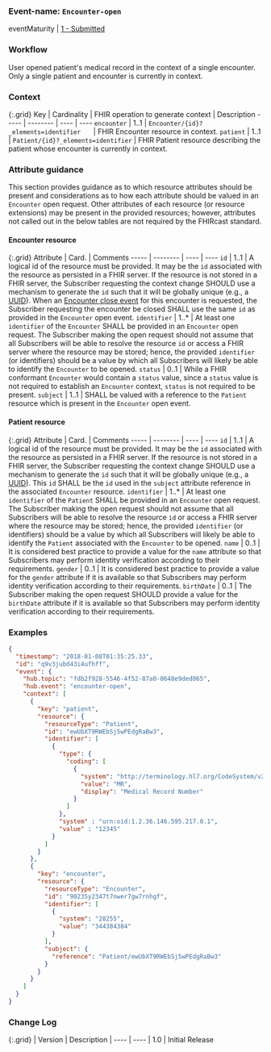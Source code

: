 ### Event-name: `Encounter-open`

eventMaturity | [1 - Submitted](3-1-2-eventmaturitymodel.html)

### Workflow

User opened patient's medical record in the context of a single encounter. Only a single patient and encounter is currently in context.

### Context

{:.grid}
Key | Cardinality | FHIR operation to generate context | Description
----- | -------- | ---- | ---- 
`encounter` | 1..1 | `Encounter/{id}?_elements=identifier	` | FHIR Encounter resource in context.
`patient` | 1..1 | `Patient/{id}?_elements=identifier` | FHIR Patient resource describing the patient whose encounter is currently in context.

### Attribute guidance
This section provides guidance as to which resource attributes should be present and considerations as to how each attribute should be valued in an `Encounter` open request.  Other attributes of each resource (or resource extensions) may be present in the provided resources; however, attributes not called out in the below tables are not required by the FHIRcast standard.

#### Encounter resource

{:.grid}
Attribute | Card. | Comments
----- | -------- | ---- | ---- 
`id` | 1..1 | A logical id of the resource must be provided.  It may be the `id` associated with the resource as persisted in a FHIR server.  If the resource is not stored in a FHIR server, the Subscriber requesting the context change SHOULD use a mechanism to generate the `id` such that it will be globally unique (e.g., a [UUID](https://en.wikipedia.org/wiki/Universally_unique_identifier)).  When an [Encounter close event](3-4-2-encounter-close.html) for this encounter is requested, the Subscriber requesting the encounter be closed SHALL use the same `id` as provided in the `Encounter` open event.
`identifier` | 1..* | At least one `identifier` of the `Encounter` SHALL be provided in an `Encounter` open request.  The Subscriber making the open request should not assume that all Subscribers will be able to resolve the resource `id` or access a FHIR server where the resource may be stored; hence, the provided `identifier` (or identifiers) should be a value by which all Subscribers will likely be able to identify the `Encounter` to be opened.
`status` | 0..1 | While a FHIR conformant `Encounter` would contain a `status` value, since a `status` value is not required to establish an `Encounter` context, `status` is not required to be present.
`subject` | 1..1 | SHALL be valued with a reference to the `Patient` resource which is present in the `Encounter` open event.

#### Patient resource

{:.grid}
Attribute | Card. | Comments
----- | -------- | ---- | ---- 
`id` | 1..1 | A logical id of the resource must be provided.  It may be the `id` associated with the resource as persisted in a FHIR server.  If the resource is not stored in a FHIR server, the Subscriber requesting the context change SHOULD use a mechanism to generate the `id` such that it will be globally unique (e.g., a [UUID](https://en.wikipedia.org/wiki/Universally_unique_identifier)).  This `id` SHALL be the `id` used in the `subject` attribute reference in the associated `Encounter` resource.
`identifier` | 1..* | At least one `identifier` of the `Patient` SHALL be provided in an `Encounter` open request.  The Subscriber making the open request should not assume that all Subscribers will be able to resolve the resource `id` or access a FHIR server where the resource may be stored; hence, the provided `identifier` (or identifiers) should be a value by which all Subscribers will likely be able to identify the `Patient` associated with the `Encounter` to be opened.
`name` | 0..1 | It is considered best practice to provide a value for the `name` attribute so that Subscribers may perform identity verification according to their requirements. 
`gender` | 0..1 | It is considered best practice to provide a value for the `gender` attribute if it is available so that Subscribers may perform identity verification according to their requirements.
`birthDate` | 0..1 | The Subscriber making the open request SHOULD provide a value for the `birthDate` attribute if it is available so that Subscribers may perform identity verification according to their requirements.

### Examples


```json
{
  "timestamp": "2018-01-08T01:35:25.33",
  "id": "q9v3jubd43i4ufhff",
  "event": {
    "hub.topic": "fdb2f928-5546-4f52-87a0-0648e9ded065",
    "hub.event": "encounter-open",
    "context": [
      {
        "key": "patient",
        "resource": {
          "resourceType": "Patient",
          "id": "ewUbXT9RWEbSj5wPEdgRaBw3",
          "identifier": [
            {
              "type": {
                "coding": [
                  {
                    "system": "http://terminology.hl7.org/CodeSystem/v2-0203",
                    "value": "MR",
                    "display": "Medical Record Number"
                  }
                ]
              },
              "system" : "urn:oid:1.2.36.146.595.217.0.1",
              "value" : "12345"
            }
          ]
        }
      },
      {
        "key": "encounter",
        "resource": {
          "resourceType": "Encounter",
          "id": "90235y2347t7nwer7gw7rnhgf",
          "identifier": [
            {
              "system": "28255",
              "value": "344384384"
            }
          ],
          "subject": {
            "reference": "Patient/ewUbXT9RWEbSj5wPEdgRaBw3"
          }
        }
      }
    ]
  }
}
```


### Change Log

{:.grid}
| Version | Description
| ---- | ----
| 1.0 | Initial Release
